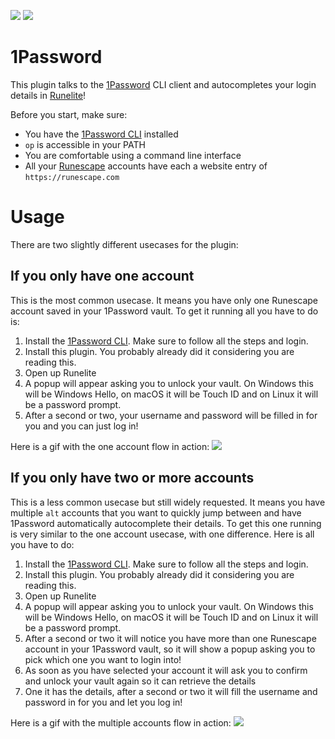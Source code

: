 ![](https://github.com/tymscar/runelite-1password-plugin/blob/main/media/runelite-icon.png) ![](https://github.com/tymscar/runelite-1password-plugin/blob/main/media/onepassword-icon.png)
# 1Password
This plugin talks to the [1Password](https://1password.com/) CLI client and autocompletes your login details in [Runelite](https://runelite.net/)!

Before you start, make sure: 

* You have the [1Password CLI](https://developer.1password.com/docs/cli/get-started/#install) installed 
* `op` is accessible in your PATH 
* You are comfortable using a command line interface
* All your [Runescape](https://oldschool.runescape.com/) accounts have each a website entry of `https://runescape.com`


# Usage

There are two slightly different usecases for the plugin:


## If you only have one account

This is the most common usecase. It means you have only one Runescape account saved in your 1Password vault.
To get it running all you have to do is:

1. Install the [1Password CLI](https://developer.1password.com/docs/cli/get-started/#install). Make sure to follow all the steps and login.
2. Install this plugin. You probably already did it considering you are reading this.
3. Open up Runelite
4. A popup will appear asking you to unlock your vault. On Windows this will be Windows Hello, on macOS it will be Touch ID and on Linux it will be a password prompt.
5. After a second or two, your username and password will be filled in for you and you can just log in!

Here is a gif with the one account flow in action:
![](https://github.com/tymscar/runelite-1password-plugin/blob/main/media/OneAccount.gif)

## If you only have two or more accounts

This is a less common usecase but still widely requested. It means you have multiple `alt` accounts that you want to quickly jump between and have 1Password automatically autocomplete their details.
To get this one running is very similar to the one account usecase, with one difference.
Here is all you have to do:

1. Install the [1Password CLI](https://developer.1password.com/docs/cli/get-started/#install). Make sure to follow all the steps and login.
2. Install this plugin. You probably already did it considering you are reading this.
3. Open up Runelite
4. A popup will appear asking you to unlock your vault. On Windows this will be Windows Hello, on macOS it will be Touch ID and on Linux it will be a password prompt.
5. After a second or two it will notice you have more than one Runescape account in your 1Password vault, so it will show a popup asking you to pick which one you want to login into!
6. As soon as you have selected your account it will ask you to confirm and unlock your vault again so it can retrieve the details
7. One it has the details, after a second or two it will fill the username and password in for you and let you log in!

Here is a gif with the multiple accounts flow in action:
![](https://github.com/tymscar/runelite-1password-plugin/blob/main/media/MultipleAccounts.gif)
